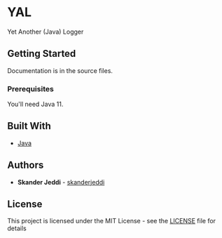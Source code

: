 # YAL
Yet Another (Java) Logger

## Getting Started

Documentation is in the source files.

### Prerequisites

You'll need Java 11.

## Built With

* [Java](https://www.java.com/)

## Authors

* **Skander Jeddi** - [skanderjeddi](https://github.com/skanderjeddi)

## License

This project is licensed under the MIT License - see the [LICENSE](LICENSE) file for details
